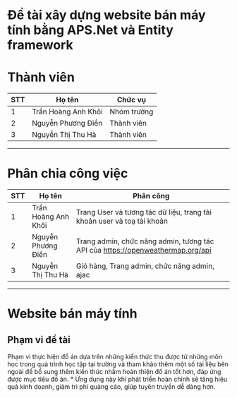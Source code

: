 
# Đề tài xây dựng website bán máy tính bằng APS.Net và Entity framework
# Thành viên
  
| STT | Họ tên | Chức vụ  |
|----------------|--------------------|--------------------|
|  1  |  Trần Hoàng Anh Khôi  |   Nhóm trưởng  |
|  2  |  Nguyễn Phương Điền  |   Thành viên  |
|  3  |  Nguyễn Thị Thu Hà  |   Thành viên  |
-----------------------------------------------
#  Phân chia công việc
| STT |Họ tên| Phân công  |
|----------------|--------------------|--------------------|
|  1  | Trần Hoàng Anh Khôi| Trang User và tương tác dữ liệu, trang tài khoản user và toạ tài khoản |
|  2 | Nguyễn Phương Điền| Trang admin, chức năng admin, tương tác API của https://openweathermap.org/api|
|  3 | Nguyễn Thị Thu Hà| Giỏ hàng, Trang admin, chức năng admin, ajac|
-----------------------------------------------
#  Website bán máy tính

## Phạm vi đề tài
Phạm vi thực hiện đồ án dựa trên những kiến thức thu được từ những môn học trong quá trình học tập tại trường và tham khảo thêm một số tài liệu bên ngoài để bổ sung thêm kiến thức nhằm hoàn thiện đồ án tốt hơn, đáp ứng được mục tiêu đồ án. * Ứng dụng này khi phát triển hoàn chỉnh sẽ tăng hiệu quả kinh doanh, giảm tri phí quảng cáo, giúp tuyên truyền dễ dàng hơn.



